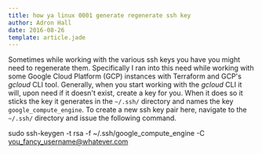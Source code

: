 ```yaml
---
title: how ya linux 0001 generate regenerate ssh key
author: Adron Hall
date: 2016-08-26
template: article.jade
---
```

Sometimes while working with the various ssh keys you have you might need to regenerate them. Specifically I ran into this need while working with some Google Cloud Platform (GCP) instances with Terraform and GCP's *gcloud* CLI tool. Generally, when you start working with the *gcloud* CLI it will, upon need if it doesn't exist, create a key for you. When it does so it sticks the key it generates in the `~/.ssh/` directory and names the key `google_compute_engine`. To create a new ssh key pair here, navigate to the `~/.ssh/` directory and issue the following command.

  sudo ssh-keygen -t rsa -f ~/.ssh/google_compute_engine -C you_fancy_username@whatever.com



<span class="more"></span>
